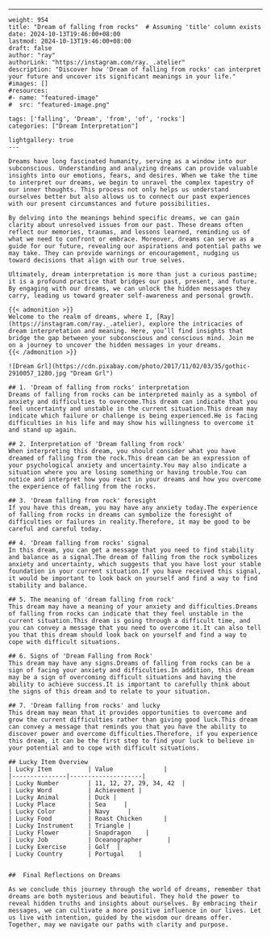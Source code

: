 ---
    weight: 954
    title: "Dream of falling from rocks"  # Assuming 'title' column exists
    date: 2024-10-13T19:46:00+08:00
    lastmod: 2024-10-13T19:46:00+08:00
    draft: false
    author: "ray"
    authorLink: "https://instagram.com/ray._.atelier"
    description: "Discover how 'Dream of falling from rocks' can interpret your future and uncover its significant meanings in your life."
    #images: []
    #resources:
    #- name: "featured-image"
    #  src: "featured-image.png"
    
    tags: ['falling', 'Dream', 'from', 'of', 'rocks']
    categories: ["Dream Interpretation"]
    
    lightgallery: true
    ---
    
    Dreams have long fascinated humanity, serving as a window into our subconscious. Understanding and analyzing dreams can provide valuable insights into our emotions, fears, and desires. When we take the time to interpret our dreams, we begin to unravel the complex tapestry of our inner thoughts. This process not only helps us understand ourselves better but also allows us to connect our past experiences with our present circumstances and future possibilities.
    
    By delving into the meanings behind specific dreams, we can gain clarity about unresolved issues from our past. These dreams often reflect our memories, traumas, and lessons learned, reminding us of what we need to confront or embrace. Moreover, dreams can serve as a guide for our future, revealing our aspirations and potential paths we may take. They can provide warnings or encouragement, nudging us toward decisions that align with our true selves.
    
    Ultimately, dream interpretation is more than just a curious pastime; it is a profound practice that bridges our past, present, and future. By engaging with our dreams, we can unlock the hidden messages they carry, leading us toward greater self-awareness and personal growth.
    
    {{< admonition >}}
    Welcome to the realm of dreams, where I, [Ray](https://instagram.com/ray._.atelier), explore the intricacies of dream interpretation and meaning. Here, you’ll find insights that bridge the gap between your subconscious and conscious mind. Join me on a journey to uncover the hidden messages in your dreams.
    {{< /admonition >}}
    
    ![Dream Grl](https://cdn.pixabay.com/photo/2017/11/02/03/35/gothic-2910057_1280.jpg "Dream Grl")
    
    ## 1. 'Dream of falling from rocks' interpretation
    Dreams of falling from rocks can be interpreted mainly as a symbol of anxiety and difficulties to overcome.This dream can indicate that you feel uncertainty and unstable in the current situation.This dream may indicate which failure or challenge is being experienced.He is facing difficulties in his life and may show his willingness to overcome it and stand up again.
    
    ## 2. Interpretation of 'Dream falling from rock'
    When interpreting this dream, you should consider what you have dreamed of falling from the rock.This dream can be an expression of your psychological anxiety and uncertainty.You may also indicate a situation where you are losing something or having trouble.You can notice and interpret how you react in your dreams and how you overcome the experience of falling from the rocks.
    
    ## 3. 'Dream falling from rock' foresight
    If you have this dream, you may have any anxiety today.The experience of falling from rocks in dreams can symbolize the foresight of difficulties or failures in reality.Therefore, it may be good to be careful and careful today.
    
    ## 4. 'Dream falling from rocks' signal
    In this dream, you can get a message that you need to find stability and balance as a signal.The dream of falling from the rock symbolizes anxiety and uncertainty, which suggests that you have lost your stable foundation in your current situation.If you have received this signal, it would be important to look back on yourself and find a way to find stability and balance.
    
    ## 5. The meaning of 'dream falling from rock'
    This dream may have a meaning of your anxiety and difficulties.Dreams of falling from rocks can indicate that they feel unstable in the current situation.This dream is going through a difficult time, and you can convey a message that you need to overcome it.It can also tell you that this dream should look back on yourself and find a way to cope with difficult situations.
    
    ## 6. Signs of 'Dream Falling from Rock'
    This dream may have any signs.Dreams of falling from rocks can be a sign of facing your anxiety and difficulties.In addition, this dream may be a sign of overcoming difficult situations and having the ability to achieve success.It is important to carefully think about the signs of this dream and to relate to your situation.
    
    ## 7. 'Dream falling from rocks' and lucky
    This dream may mean that it provides opportunities to overcome and grow the current difficulties rather than giving good luck.This dream can convey a message that reminds you that you have the ability to discover power and overcome difficulties.Therefore, if you experience this dream, it can be the first step to find your luck to believe in your potential and to cope with difficult situations.
    
    ## Lucky Item Overview
    | Lucky Item          | Value              |
    |---------------|--------------------|
    | Lucky Number        | 11, 12, 27, 29, 34, 42  |
    | Lucky Word          | Achievement |
    | Lucky Animal        | Duck |
    | Lucky Place         | Sea     |
    | Lucky Color         | Navy     |
    | Lucky Food          | Roast Chicken      |
    | Lucky Instrument    | Triangle |
    | Lucky Flower        | Snapdragon    |
    | Lucky Job           | Oceanographer       |
    | Lucky Exercise      | Golf  |
    | Lucky Country       | Portugal    |
    
    
    ##  Final Reflections on Dreams
    
    As we conclude this journey through the world of dreams, remember that dreams are both mysterious and beautiful. They hold the power to reveal hidden truths and insights about ourselves. By embracing their messages, we can cultivate a more positive influence in our lives. Let us live with intention, guided by the wisdom our dreams offer. Together, may we navigate our paths with clarity and purpose.
    